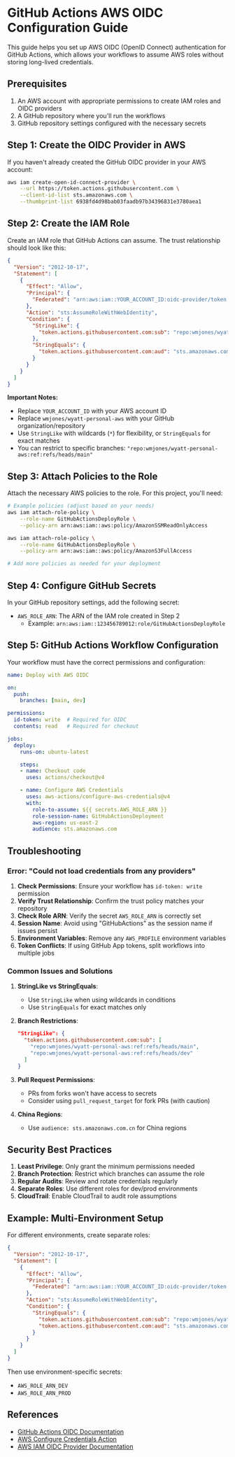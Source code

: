 # GitHub Actions AWS OIDC Configuration Guide

This guide helps you set up AWS OIDC (OpenID Connect) authentication for GitHub Actions, which allows your workflows to assume AWS roles without storing long-lived credentials.

## Prerequisites

1. An AWS account with appropriate permissions to create IAM roles and OIDC providers
2. A GitHub repository where you'll run the workflows
3. GitHub repository settings configured with the necessary secrets

## Step 1: Create the OIDC Provider in AWS

If you haven't already created the GitHub OIDC provider in your AWS account:

```bash
aws iam create-open-id-connect-provider \
    --url https://token.actions.githubusercontent.com \
    --client-id-list sts.amazonaws.com \
    --thumbprint-list 6938fd4d98bab03faadb97b34396831e3780aea1
```

## Step 2: Create the IAM Role

Create an IAM role that GitHub Actions can assume. The trust relationship should look like this:

```json
{
  "Version": "2012-10-17",
  "Statement": [
    {
      "Effect": "Allow",
      "Principal": {
        "Federated": "arn:aws:iam::YOUR_ACCOUNT_ID:oidc-provider/token.actions.githubusercontent.com"
      },
      "Action": "sts:AssumeRoleWithWebIdentity",
      "Condition": {
        "StringLike": {
          "token.actions.githubusercontent.com:sub": "repo:wmjones/wyatt-personal-aws:*"
        },
        "StringEquals": {
          "token.actions.githubusercontent.com:aud": "sts.amazonaws.com"
        }
      }
    }
  ]
}
```

**Important Notes:**
- Replace `YOUR_ACCOUNT_ID` with your AWS account ID
- Replace `wmjones/wyatt-personal-aws` with your GitHub organization/repository
- Use `StringLike` with wildcards (`*`) for flexibility, or `StringEquals` for exact matches
- You can restrict to specific branches: `"repo:wmjones/wyatt-personal-aws:ref:refs/heads/main"`

## Step 3: Attach Policies to the Role

Attach the necessary AWS policies to the role. For this project, you'll need:

```bash
# Example policies (adjust based on your needs)
aws iam attach-role-policy \
    --role-name GitHubActionsDeployRole \
    --policy-arn arn:aws:iam::aws:policy/AmazonSSMReadOnlyAccess

aws iam attach-role-policy \
    --role-name GitHubActionsDeployRole \
    --policy-arn arn:aws:iam::aws:policy/AmazonS3FullAccess

# Add more policies as needed for your deployment
```

## Step 4: Configure GitHub Secrets

In your GitHub repository settings, add the following secret:

- `AWS_ROLE_ARN`: The ARN of the IAM role created in Step 2
  - Example: `arn:aws:iam::123456789012:role/GitHubActionsDeployRole`

## Step 5: GitHub Actions Workflow Configuration

Your workflow must have the correct permissions and configuration:

```yaml
name: Deploy with AWS OIDC

on:
  push:
    branches: [main, dev]

permissions:
  id-token: write  # Required for OIDC
  contents: read   # Required for checkout

jobs:
  deploy:
    runs-on: ubuntu-latest

    steps:
    - name: Checkout code
      uses: actions/checkout@v4

    - name: Configure AWS Credentials
      uses: aws-actions/configure-aws-credentials@v4
      with:
        role-to-assume: ${{ secrets.AWS_ROLE_ARN }}
        role-session-name: GitHubActionsDeployment
        aws-region: us-east-2
        audience: sts.amazonaws.com
```

## Troubleshooting

### Error: "Could not load credentials from any providers"

1. **Check Permissions**: Ensure your workflow has `id-token: write` permission
2. **Verify Trust Relationship**: Confirm the trust policy matches your repository
3. **Check Role ARN**: Verify the secret `AWS_ROLE_ARN` is correctly set
4. **Session Name**: Avoid using "GitHubActions" as the session name if issues persist
5. **Environment Variables**: Remove any `AWS_PROFILE` environment variables
6. **Token Conflicts**: If using GitHub App tokens, split workflows into multiple jobs

### Common Issues and Solutions

1. **StringLike vs StringEquals**:
   - Use `StringLike` when using wildcards in conditions
   - Use `StringEquals` for exact matches only

2. **Branch Restrictions**:
   ```json
   "StringLike": {
     "token.actions.githubusercontent.com:sub": [
       "repo:wmjones/wyatt-personal-aws:ref:refs/heads/main",
       "repo:wmjones/wyatt-personal-aws:ref:refs/heads/dev"
     ]
   }
   ```

3. **Pull Request Permissions**:
   - PRs from forks won't have access to secrets
   - Consider using `pull_request_target` for fork PRs (with caution)

4. **China Regions**:
   - Use `audience: sts.amazonaws.com.cn` for China regions

## Security Best Practices

1. **Least Privilege**: Only grant the minimum permissions needed
2. **Branch Protection**: Restrict which branches can assume the role
3. **Regular Audits**: Review and rotate credentials regularly
4. **Separate Roles**: Use different roles for dev/prod environments
5. **CloudTrail**: Enable CloudTrail to audit role assumptions

## Example: Multi-Environment Setup

For different environments, create separate roles:

```json
{
  "Version": "2012-10-17",
  "Statement": [
    {
      "Effect": "Allow",
      "Principal": {
        "Federated": "arn:aws:iam::YOUR_ACCOUNT_ID:oidc-provider/token.actions.githubusercontent.com"
      },
      "Action": "sts:AssumeRoleWithWebIdentity",
      "Condition": {
        "StringEquals": {
          "token.actions.githubusercontent.com:sub": "repo:wmjones/wyatt-personal-aws:environment:production",
          "token.actions.githubusercontent.com:aud": "sts.amazonaws.com"
        }
      }
    }
  ]
}
```

Then use environment-specific secrets:
- `AWS_ROLE_ARN_DEV`
- `AWS_ROLE_ARN_PROD`

## References

- [GitHub Actions OIDC Documentation](https://docs.github.com/en/actions/deployment/security-hardening-your-deployments/about-security-hardening-with-openid-connect)
- [AWS Configure Credentials Action](https://github.com/aws-actions/configure-aws-credentials)
- [AWS IAM OIDC Provider Documentation](https://docs.aws.amazon.com/IAM/latest/UserGuide/id_roles_providers_create_oidc.html)

